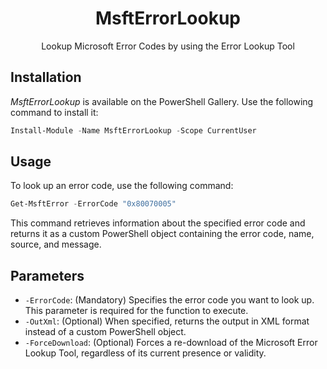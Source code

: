 <div align="center">

# MsftErrorLookup

Lookup Microsoft Error Codes by using the Error Lookup Tool

</div>

## Installation

*MsftErrorLookup* is available on the PowerShell Gallery. Use the following command to install it:

```powershell
Install-Module -Name MsftErrorLookup -Scope CurrentUser
```

## Usage

To look up an error code, use the following command:

```powershell
Get-MsftError -ErrorCode "0x80070005"
```

This command retrieves information about the specified error code and returns it as a custom PowerShell object containing the error code, name, source, and message.

## Parameters

- `-ErrorCode`: (Mandatory) Specifies the error code you want to look up. This parameter is required for the function to execute.
- `-OutXml`: (Optional) When specified, returns the output in XML format instead of a custom PowerShell object.
- `-ForceDownload`: (Optional) Forces a re-download of the Microsoft Error Lookup Tool, regardless of its current presence or validity.
